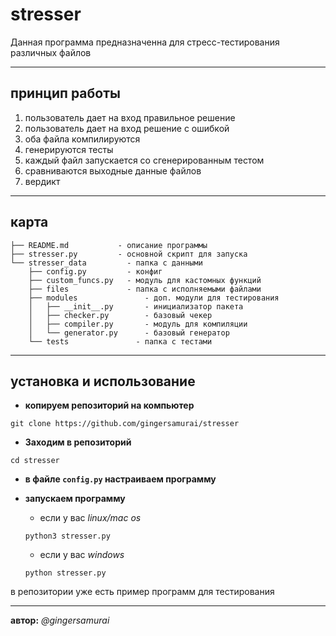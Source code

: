 # stresser
Данная программа предназначенна для 
стресс-тестирования различных файлов

---

## принцип работы
1. пользователь дает на вход правильное решение
2. пользователь дает на вход решение с ошибкой
3. оба файла компилируются 
4. генерируются тесты
5. каждый файл запускается со сгенерированным тестом
6. сравниваются выходные данные файлов
7. вердикт

---
## карта
```
├── README.md           - описание программы
├── stresser.py         - основной скрипт для запуска 
└── stresser_data         - папка с данными
    ├── config.py         - конфиг
    ├── custom_funcs.py   - модуль для кастомных функций
    ├── files             - папка с исполняемыми файлами
    ├── modules               - доп. модули для тестирования 
    │   ├── __init__.py       - инициализатор пакета
    │   ├── checker.py        - базовый чекер
    │   ├── compiler.py       - модуль для компиляции
    │   └── generator.py      - базовый генератор
    └── tests               - папка с тестами
```

--- 

## установка и использование

+ **копируем репозиторий на компьютер**
```
git clone https://github.com/gingersamurai/stresser
```
+ **Заходим в репозиторий**
```
cd stresser
```
+ **в файле `config.py` настраиваем программу**

+ **запускаем программу** 

    - если у вас *linux/mac os*
    ```
    python3 stresser.py
    ```
    
    - если у вас *windows*
    ```
    python stresser.py
    ```
в репозитории уже есть пример программ для тестирования



---

**автор:** *@gingersamurai*


